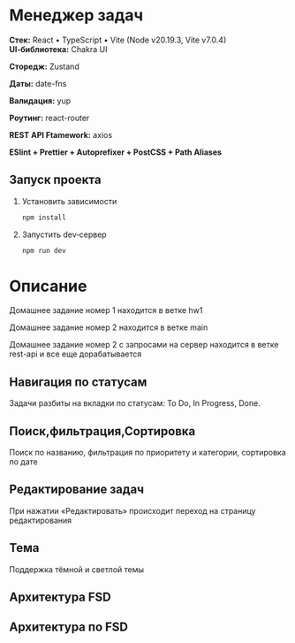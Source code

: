 # Менеджер задач

**Стек:** React • TypeScript • Vite (Node v20.19.3, Vite v7.0.4)  
**UI‑библиотека:** Chakra UI  

**Сторедж:** Zustand

**Даты:** date-fns

**Валидация:** yup

**Роутинг:** react-router

**REST API Ftamework:** axios

**ESlint + Prettier + Autoprefixer + PostCSS + Path Aliases**

## Запуск проекта

1. Установить зависимости
   ```bash
   npm install
   ```
2. Запустить dev‑сервер
   ```bash
   npm run dev
   ```

# Описание

Домашнее задание номер 1 находится в ветке hw1

Домашнее задание номер 2 находится в ветке main

Домашнее задание номер 2 с запросами на сервер находится в ветке rest-api и все еще дорабатывается

## Навигация по статусам

Задачи разбиты на вкладки по статусам: To Do, In Progress, Done.

## Поиск,фильтрация,Сортировка

Поиск по названию, фильтрация по приоритету и категории, сортировка по дате

## Редактирование задач

При нажатии «Редактировать» происходит переход на страницу редактирования

## Тема

Поддержка тёмной и светлой темы

## Архитектура FSD

## Архитектура по FSD

